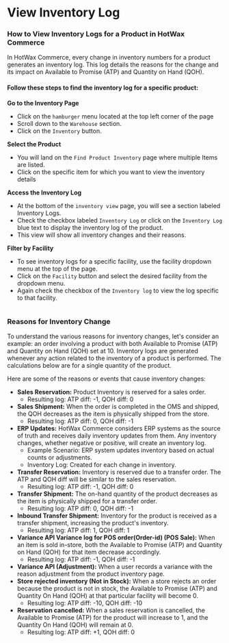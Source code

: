 # View Inventory Log

### How to View Inventory Logs for a Product in HotWax Commerce

In HotWax Commerce, every change in inventory numbers for a product generates an inventory log. This log details the reasons for the change and its impact on Available to Promise (ATP) and Quantity on Hand (QOH).

#### Follow these steps to find the inventory log for a specific product:

**Go to the Inventory Page**

* Click on the `hamburger` menu located at the top left corner of the page
* Scroll down to the `Warehouse` section.
* Click on the `Inventory` button.

**Select the Product**

* You will land on the `Find Product Inventory` page where multiple Items are listed.
* Click on the specific item for which you want to view the inventory details

**Access the Inventory Log**

* At the bottom of the `inventory view` page, you will see a section labeled Inventory Logs.
* Check the checkbox labeled `Inventory Log` or click on the `Inventory Log` blue text to display the inventory log of the product.
* This view will show all inventory changes and their reasons.

**Filter by Facility**

* To see inventory logs for a specific facility, use the facility dropdown menu at the top of the page.
* Click on the `Facility` button and select the desired facility from the dropdown menu.
* Again check the checkbox of the `Inventory log` to view the log specific to that facility.

<figure><img src="https://github.com/AjinkyaM1/Ajinkya-OMS-Documentation/assets/158986859/1b8dd0de-f835-42c3-afb5-504de6b54743" alt=""><figcaption></figcaption></figure>

### Reasons for Inventory Change

To understand the various reasons for inventory changes, let's consider an example: an order involving a product with both Available to Promise (ATP) and Quantity on Hand (QOH) set at 10. Inventory logs are generated whenever any action related to the inventory of a product is performed. The calculations below are for a single quantity of the product.

Here are some of the reasons or events that cause inventory changes:

* **Sales Reservation:** Product Inventory is reserved for a sales order.
  * Resulting log: ATP diff: -1, QOH diff: 0
* **Sales Shipment:** When the order is completed in the OMS and shipped, the QOH decreases as the item is physically shipped from the store.
  * Resulting log: ATP diff: 0, QOH diff: -1
* **ERP Updates:** HotWax Commerce considers ERP systems as the source of truth and receives daily inventory updates from them. Any inventory changes, whether negative or positive, will create an inventory log.
  * Example Scenario: ERP system updates inventory based on actual counts or adjustments.
  * Inventory Log: Created for each change in inventory.
* **Transfer Reservation:** Inventory is reserved due to a transfer order. The ATP and QOH diff will be similar to the sales reservation.
  * Resulting log: ATP diff: -1, QOH diff: 0
* **Transfer Shipment:** The on-hand quantity of the product decreases as the item is physically shipped for a transfer order.
  * Resulting log: ATP diff: 0, QOH diff: -1
* **Inbound Transfer Shipment:** Inventory for the product is received as a transfer shipment, increasing the product's inventory.
  * Resulting log: ATP diff: 1, QOH diff: 1
* **Variance API Variance log for POS order(Order-id) (POS Sale):** When an item is sold in-store, both the Available to Promise (ATP) and Quantity on Hand (QOH) for that item decrease accordingly.
  * Resulting log: ATP diff: -1, QOH diff: -1
* **Variance API (Adjustment):** When a user records a variance with the reason adjustment from the product inventory page.
* **Store rejected inventory (Not in Stock):** When a store rejects an order because the product is not in stock, the Available to Promise (ATP) and Quantity On Hand (QOH) at that particular facility will become 0.
  * Resulting log: ATP diff: -10, QOH diff: -10
* **Reservation cancelled:** When a sales reservation is cancelled, the Available to Promise (ATP) for the product will increase to 1, and the Quantity On Hand (QOH) will remain at 0.
  * Resulting log: ATP diff: +1, QOH diff: 0
